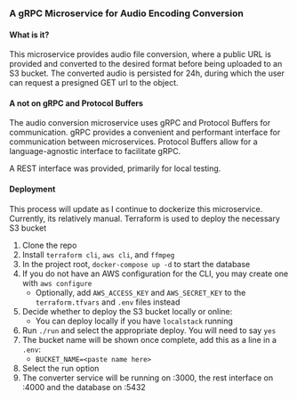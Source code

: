 ### A gRPC Microservice for Audio Encoding Conversion

#### What is it? 
This microservice provides audio file conversion, where a public URL is provided
and converted to the desired format before being uploaded to an S3 bucket. The converted audio
is persisted for 24h, during which the user can request a presigned GET url 
to the object.

#### A not on gRPC and Protocol Buffers
The audio conversion microservice uses gRPC and Protocol Buffers for communication.
gRPC provides a convenient and performant interface for communication between microservices.
Protocol Buffers allow for a language-agnostic interface to facilitate gRPC.

A REST interface was provided, primarily for local testing.

#### Deployment
This process will update as I continue to dockerize this microservice. Currently, its relatively manual.
Terraform is used to deploy the necessary S3 bucket

1. Clone the repo 
2. Install `terraform cli`, `aws cli`, and `ffmpeg`
3. In the project root, `docker-compose up -d` to start the database
4. If you do not have an AWS configuration for the CLI, you may create one with `aws configure`
    - Optionally, add `AWS_ACCESS_KEY` and `AWS_SECRET_KEY` to the `terraform.tfvars` and `.env` files instead
5. Decide whether to deploy the S3 bucket locally or online: 
    - You can deploy locally if you have `localstack` running
6. Run `./run` and select the appropriate deploy. You will need to say `yes`
7. The bucket name will be shown once complete, add this as a line in a `.env`:
    - `BUCKET_NAME=<paste name here>`
8. Select the run option
9. The converter service will be running on :3000, the rest interface on :4000 and the database
on :5432
